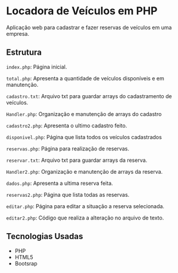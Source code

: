 # Locadora de Veículos em PHP
Aplicação web para cadastrar e fazer reservas de veículos em uma empresa.


## Estrutura
`index.php`: Página inicial.

`total.php`: Apresenta a quantidade de veículos disponíveis e em manutenção.

`cadastro.txt`: Arquivo txt para guardar arrays do cadastramento de veículos.

`Handler.php`: Organização e manutenção de arrays do cadastro

`cadastro2.php`: Apresenta o ultimo cadastro feito. 

`disponivel.php`: Página que lista todos os veículos cadastrados

`reservas.php`: Página para realização de reservas.

`reservar.txt`: Arquivo txt para guardar arrays da reserva.

`Handler2.php`: Organização e manutenção de arrays da reserva.

`dados.php`: Apresenta a ultima reserva feita.

`reservas2.php`: Página que lista todas as reservas.

`editar.php`: Página para editar a situação a reserva selecionada.

`editar2.php`: Código que realiza a alteração no arquivo de texto.




## Tecnologias Usadas
- PHP
- HTML5
- Bootsrap
